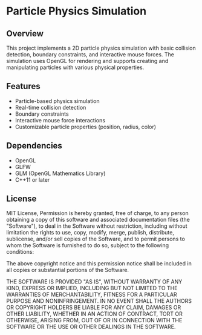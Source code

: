 # Particle Physics Simulation

## Overview

This project implements a 2D particle physics simulation with basic collision detection, boundary constraints, and interactive mouse forces. The simulation uses OpenGL for rendering and supports creating and manipulating particles with various physical properties.

## Features

- Particle-based physics simulation
- Real-time collision detection
- Boundary constraints
- Interactive mouse force interactions
- Customizable particle properties (position, radius, color)

## Dependencies

- OpenGL
- GLFW
- GLM (OpenGL Mathematics Library)
- C++11 or later



## License

MIT License, Permission is hereby granted, free of charge, to any person obtaining a copy of this software and associated documentation files (the "Software"), to deal in the Software without restriction, including without limitation the rights to use, copy, modify, merge, publish, distribute, sublicense, and/or sell copies of the Software, and to permit persons to whom the Software is furnished to do so, subject to the following conditions:

The above copyright notice and this permission notice shall be included in all copies or substantial portions of the Software.

THE SOFTWARE IS PROVIDED "AS IS", WITHOUT WARRANTY OF ANY KIND, EXPRESS OR IMPLIED, INCLUDING BUT NOT LIMITED TO THE WARRANTIES OF MERCHANTABILITY, FITNESS FOR A PARTICULAR PURPOSE AND NONINFRINGEMENT. IN NO EVENT SHALL THE AUTHORS OR COPYRIGHT HOLDERS BE LIABLE FOR ANY CLAIM, DAMAGES OR OTHER LIABILITY, WHETHER IN AN ACTION OF CONTRACT, TORT OR OTHERWISE, ARISING FROM, OUT OF OR IN CONNECTION WITH THE SOFTWARE OR THE USE OR OTHER DEALINGS IN THE SOFTWARE.


